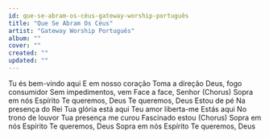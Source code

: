 ```yaml
---
id: que-se-abram-os-céus-gateway-worship-português
title: "Que Se Abram Os Céus"
artist: "Gateway Worship Português"
album: ""
cover: ""
created: ""
updated: ""
---
```


Tu és bem-vindo aqui
E em nosso coração
Toma a direção
Deus, fogo consumidor
Sem impedimentos, vem
Face a face, Senhor
(Chorus)
Sopra em nós
Espírito
Te queremos, Deus
Te queremos, Deus
Estou de pé
Na presença do Rei
Tua glória está aqui
Teu amor liberta-me
Estás aqui
No trono de louvor
Tua presença me curou
Fascinado estou
(Chorus)
Sopra em nós
Espírito
Te queremos, Deus
Sopra em nós
Espírito
Te queremos, Deus